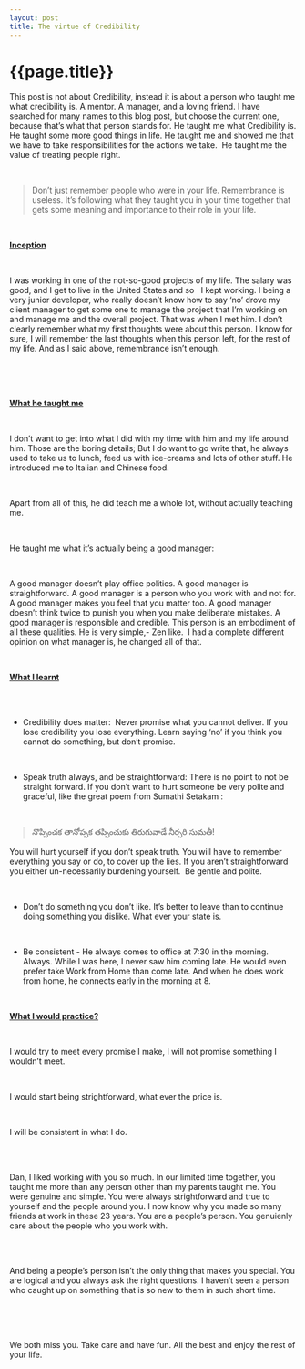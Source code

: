 ```yaml
---
layout: post
title: The virtue of Credibility
--- 
```




 {{page.title}}
======================================================




This post is not about Credibility, instead it is about a person who taught me what credibility is.  A mentor. A manager, and a loving friend. I have searched for many names to this blog post, but choose the current one, because that&#8217;s what that person stands for. He taught me what Credibility is. He taught some more good things in life. He taught me and showed me that we have to take responsibilities for the actions we take.  He taught me the value of treating people right. 

 <br/> 

<blockquote>Don&#8217;t just remember people who were in your life. Remembrance is useless. It&#8217;s following what they taught you in your time together that gets some meaning and importance to their role in your life.</blockquote>

 <br/> 

 <b><u>Inception</u></b> 

 <b><br/></b> 

 I was working in one of the not-so-good projects of my life. The salary was good, and I get to live in the United States and so   I kept working. I being a very junior developer, who really doesn&#8217;t know how to say &#8216;no&#8217; drove my client manager to get some one to manage the project that I&#8217;m working on and manage me and the overall project. That was when I met him. I don&#8217;t clearly remember what my first thoughts were about this person. I know for sure, I will remember the last thoughts when this person left, for the rest of my life. And as I said above, remembrance isn&#8217;t enough.  

 <br/> 

 <br/> 

 <br/> 

 <b><u>What he taught me</u></b> 

 <b><u><br/></u></b> 

 I don&#8217;t want to get into what I did with my time with him and my life around him. Those are the boring details; But I do want to go write that, he always used to take us to lunch, feed us with ice-creams and lots of other stuff. He introduced me to Italian and Chinese food.  

 <br/> 

 Apart from all of this, he did teach me a whole lot, without actually teaching me. 

 <br/> 

 He taught me what it&#8217;s actually being a good manager: 

 <br/> 

 A good manager doesn&#8217;t play office politics. A good manager is straightforward. A good manager is a person who you work with and not for. A good manager makes you feel that you matter too. A good manager doesn&#8217;t think twice to punish you when you make deliberate mistakes. A good manager is responsible and credible. This person is an embodiment of all these qualities. He is very simple,- Zen like.  I had a complete different opinion on what manager is, he changed all of that. 

 <br/> 

 <u><b>What I learnt</b></u> 

 <br/> 

 <br/> 

 - Credibility does matter:  Never promise what you cannot deliver. If you lose credibility you lose everything. Learn saying &#8216;no&#8217; if you think you cannot do something, but don&#8217;t promise. 

 <br/> 

 - Speak truth always, and be straightforward: There is no point to not be straight forward. If you don&#8217;t want to hurt someone be very polite and graceful, like the great poem from Sumathi Setakam&#160;: 

 <br/> 

<blockquote>నొప్పించక తానోప్పక తప్పించుకు తిరుగువాడే నీర్పరి సుమతీ!</blockquote>

 You will hurt yourself if you don&#8217;t speak truth. You will have to remember everything you say or do, to cover up the lies. If you aren&#8217;t straightforward you either un-necessarily burdening yourself.  Be gentle and polite. 

 <br/> 

 - Don&#8217;t do something you don&#8217;t like. It&#8217;s better to leave than to continue doing something you dislike. What ever your state is. 

 <br/> 

 - Be consistent - He always comes to office at 7:30 in the morning. Always. While I was here, I never saw him coming late. He would even prefer take Work from Home than come late. And when he does work from home, he connects early in the morning at 8.  

 <br/> 

 <b><u>What I would practice?</u></b> 

 <br/> 

 I would try to meet every promise I make, I will not promise something I wouldn&#8217;t meet. 

 <br/> 

 I would start being strightforward, what ever the price is. 

 <br/> 

 I will be consistent in what I do. 

 <br/> 

  

 <br/> 

 Dan, I liked working with you so much. In our limited time together, you taught me more than any person other than my parents taught me. You were genuine and simple. You were always strightforward and true to yourself and the people around you. I now know why you made so many friends at work in these 23 years. You are a people&#8217;s person. You genuienly care about the people who you work with.  

 <br/> 

 <br/> 

 And being a people&#8217;s person isn&#8217;t the only thing that makes you special. You are logical and you always ask the right questions. I haven&#8217;t seen a person who caught up on something that is so new to them in such short time.  

 <br/> 

 <br/> 

 <br/> 

 We both miss you. Take care and have fun. All the best and enjoy the rest of your life.  


